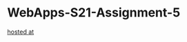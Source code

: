 # WebApps-S21-Assignment-5
[hosted at](https://44-563-web-apps-s21.github.io/webapps-s21-assignment-5-sowmya-yalamarthi/plants.html.)